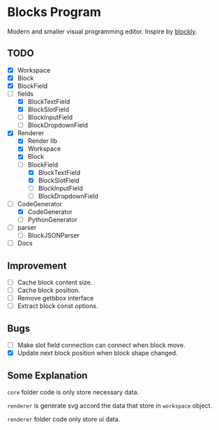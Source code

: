 # Blocks Program

Modern and smaller visual programming editor. Inspire by [blockly](https://github.com/google/blockly).

## TODO

- [x] Workspace
- [x] Block
- [x] BlockField
- [ ] fields
  - [x] BlockTextField
  - [x] BlockSlotField
  - [ ] BlockInputField
  - [ ] BlockDropdownField
- [x] Renderer
  - [x] Render lib
  - [x] Workspace
  - [x] Block
  - [ ] BlockField
    - [x] BlockTextField
    - [x] BlockSlotField
    - [ ] BlockInputField
    - [ ] BlockDropdownField
- [ ] CodeGenerator
  - [x] CodeGenerator
  - [ ] PythonGenerator
- [ ] parser
  - [ ] BlockJSONParser
- [ ] Docs

## Improvement

- [ ] Cache block content size.
- [ ] Cache block position.
- [ ] Remove getbbox interface
- [ ] Extract block const options.

## Bugs

- [ ] Make slot field connection can connect when block move.
- [x] Update next block position when block shape changed.

## Some Explanation

`core` folder code is only store necessary data.

`renderer` is generate svg accord the data that store in `workspace` object.

`renderer` folder code only store ui data.
